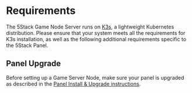# Requirements

The 5Stack Game Node Server runs on [K3s](https://docs.k3s.io/installation/requirements), a lightweight Kubernetes distribution. Please ensure that your system meets all the requirements for K3s installation, as well as the following additional requirements specific to the 5Stack Panel.

## Panel Upgrade

Before setting up a Game Server Node, make sure your panel is upgraded as described in the [Panel Install & Upgrade instructions](/servers/game-server-nodes/install).
